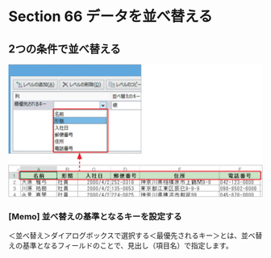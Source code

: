 # Section 66 データを並べ替える

## 2つの条件で並べ替える

![](004.png)

### [Memo] 並べ替えの基準となるキーを設定する

＜並べ替え＞ダイアログボックスで選択する＜最優先されるキー＞とは、並べ替えの基準となるフィールドのことで、見出し（項目名）で指定します。